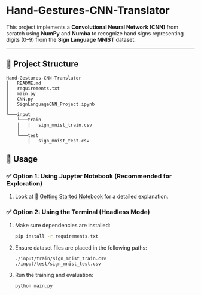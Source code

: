 # Hand-Gestures-CNN-Translator


This project implements a **Convolutional Neural Network (CNN)** from scratch using **NumPy** and **Numba** to recognize hand signs representing digits (0–9) from the **Sign Language MNIST** dataset.

---

## 📂 Project Structure


```
Hand-Gestures-CNN-Translator
│   README.md
│   requirements.txt    
│   main.py   
│   CNN.py
│   SignLanguageCNN_Project.ipynb
│
└───input
    └───train
    │   │   sign_mnist_train.csv
    │
    └───test
        │   sign_mnist_test.csv
```



## 🚀 Usage

### ✅ Option 1: Using Jupyter Notebook (Recommended for Exploration)

1. Look at 📓 [Getting Started Notebook](GettingStarted.ipynb) for a detailed explanation.

### ✅ Option 2: Using the Terminal (Headless Mode)

1. Make sure dependencies are installed:

    ```bash
    pip install -r requirements.txt
    ```

2. Ensure dataset files are placed in the following paths:

    ```
    ./input/train/sign_mnist_train.csv
    ./input/test/sign_mnist_test.csv
    ```

3. Run the training and evaluation:

    ```bash
    python main.py
    ```


